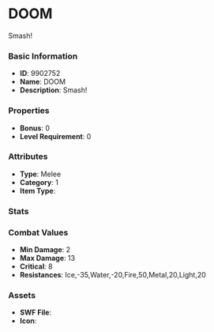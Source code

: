 # DOOM

Smash!

### Basic Information

- **ID**: 9902752
- **Name**: DOOM
- **Description**: Smash!

### Properties

- **Bonus**: 0
- **Level Requirement**: 0

### Attributes

- **Type**: Melee
- **Category**: 1
- **Item Type**: 

### Stats


### Combat Values

- **Min Damage**: 2
- **Max Damage**: 13
- **Critical**: 8
- **Resistances**: Ice,-35,Water,-20,Fire,50,Metal,20,Light,20

### Assets

- **SWF File**: 
- **Icon**: 

